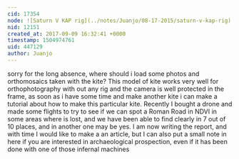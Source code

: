 ```yaml
---
cid: 17354
node: ![Saturn V KAP rig](../notes/Juanjo/08-17-2015/saturn-v-kap-rig)
nid: 12151
created_at: 2017-09-09 16:32:41 +0000
timestamp: 1504974761
uid: 447129
author: Juanjo
---
```


sorry for the long absence, where should i load some photos and orthomosaics taken with the kite?
This model of kite works very well for orthophotography with out any rig and the camera is well protected in the frame, as soon as i have some time and make another kite i can make a tutorial about how to make this particular kite.
Recently I bought a drone and made some flights to try to see if we can spot a Roman Road in NDVI in some areas where is lost, and we have been able to find clearly in 7 out of 10 places, and in another  one may be yes. I am now writing the report, and with time I would like to make a an article, but I can also put a small note in here if you are interested in archaeological prospection, even if it has been done with one of those infernal machines

